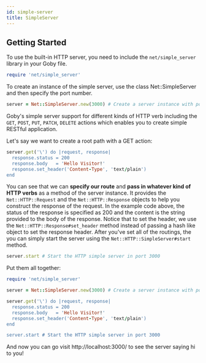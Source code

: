 ```yaml
---
id: simple-server
title: SimpleServer
---
```


## Getting Started

To use the built-in HTTP server, you need to include the `net/simple_server` library in your Goby file.

```ruby
require 'net/simple_server'
```

To create an instance of the simple server, use the class Net::SimpleServer and then specify the port number.

```ruby
server = Net::SimpleServer.new(3000) # Create a server instance with port 3000
```

Goby's simple server support for different kinds of HTTP verb including the `GET`, `POST`, `PUT`, `PATCH`, `DELETE` actions which enables you to create simple RESTful application.

Let's say we want to create a root path with a GET action:

```ruby
server.get('\') do |request, response|
  response.status = 200
  response.body   = 'Hello Visitor!'
  response.set_header('Content-Type', 'text/plain')
end

```
You can see that we can **specify our route** and **pass in whatever kind of HTTP verbs** as a method of the server instance. It provides the `Net::HTTP::Request` and the `Net::HTTP::Response` objects to help you construct the response of the request.
In the example code above, the status of the response is specified as 200 and the content is the string provided to the body of the response. Notice that to set the header, we use the `Net::HTTP::Response#set_header` method instead of passing a hash like object to set the response header.
After you've set all of the routings, the you can simply start the server using the `Net::HTTP::SimpleServer#start` method.

```ruby
server.start # Start the HTTP simple server in port 3000
```

Put them all together:

```ruby
require 'net/simple_server'

server = Net::SimpleServer.new(3000) # Create a server instance with port 3000

server.get('\') do |request, response|
  response.status = 200
  response.body   = 'Hello Visitor!'
  response.set_header('Content-Type', 'text/plain')
end

server.start # Start the HTTP simple server in port 3000
```

And now you can go visit http://localhost:3000/ to see the server saying hi to you!
